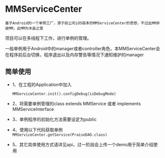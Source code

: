 # MMServiceCenter

	基于Android的一个单例工厂，源于前公司iOS版本的MMServiceCenter的思想，不过此MM非彼MM，此MM为木淼之意

项目可以在多线程下工作，进行单例的管理。

一般单例用于Android中的manager或者controller角色，本MMServiceCenter会在程序前后台切换，程序退出以及内存警告等情况下通知维护的manager

## 简单使用
* 1、在工程的Application中加入

	 `MMServiceCenter.init().configDebug(isDebugMode)`
	 
* 2、将需要单例管理的class extends MMService 或者 implements MMServiceInterface

* 3、单例程序的初始化方法需要设定为public
* 4、使用以下代码获取单例  
	`MMServiceCenter.getService(PraiseDAO.class)`
* 5、其它具体使用方式请详见api，过一阶段会上传一个demo用于简单介绍使用
